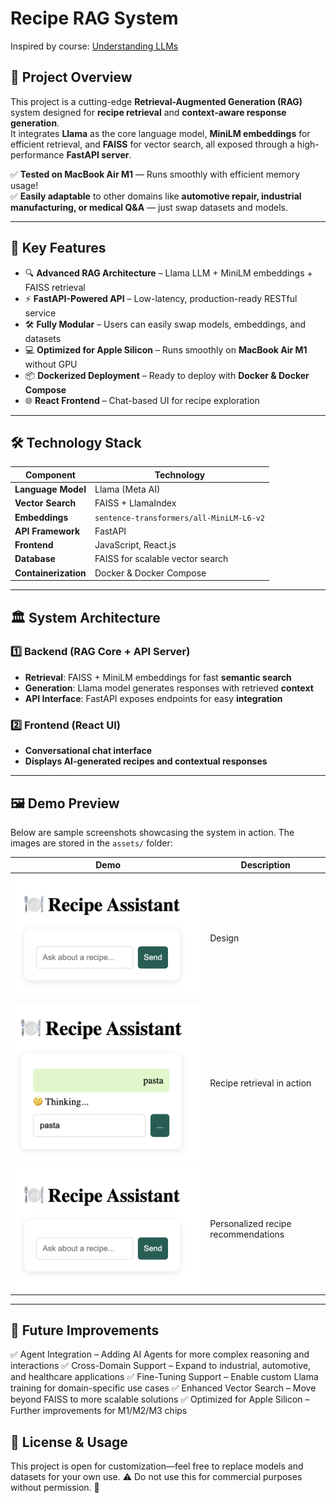 # Recipe RAG System  
Inspired by course: [Understanding LLMs](https://cogsciprag.github.io/Understanding-LLMs-course/intro.html)  

## 📌 Project Overview  
This project is a cutting-edge **Retrieval-Augmented Generation (RAG)** system designed for **recipe retrieval** and **context-aware response generation**.  
It integrates **Llama** as the core language model, **MiniLM embeddings** for efficient retrieval, and **FAISS** for vector search, all exposed through a high-performance **FastAPI server**.  

✅ **Tested on MacBook Air M1** — Runs smoothly with efficient memory usage!  
✅ **Easily adaptable** to other domains like **automotive repair, industrial manufacturing, or medical Q&A** — just swap datasets and models.  

---

## 🚀 Key Features  
- 🔍 **Advanced RAG Architecture** – Llama LLM + MiniLM embeddings + FAISS retrieval  
- ⚡ **FastAPI-Powered API** – Low-latency, production-ready RESTful service  
- 🛠️ **Fully Modular** – Users can easily swap models, embeddings, and datasets  
- 💻 **Optimized for Apple Silicon** – Runs smoothly on **MacBook Air M1** without GPU  
- 📦 **Dockerized Deployment** – Ready to deploy with **Docker & Docker Compose**  
- 🌐 **React Frontend** – Chat-based UI for recipe exploration  

---

## 🛠️ Technology Stack  

| **Component**      | **Technology**                                    |
|--------------------|--------------------------------------------------|
| **Language Model** | Llama (Meta AI)                                  |
| **Vector Search**  | FAISS + LlamaIndex                               |
| **Embeddings**     | `sentence-transformers/all-MiniLM-L6-v2`         |
| **API Framework**  | FastAPI                                          |
| **Frontend**      | JavaScript, React.js                             |
| **Database**      | FAISS for scalable vector search                 |
| **Containerization** | Docker & Docker Compose                       |

---

## 🏛️ System Architecture  

### 1️⃣ Backend (RAG Core + API Server)  
- **Retrieval**: FAISS + MiniLM embeddings for fast **semantic search**  
- **Generation**: Llama model generates responses with retrieved **context**  
- **API Interface**: FastAPI exposes endpoints for easy **integration**  

### 2️⃣ Frontend (React UI)  
- **Conversational chat interface**  
- **Displays AI-generated recipes and contextual responses**  

---

## 🖼️ Demo Preview  
Below are sample screenshots showcasing the system in action. The images are stored in the `assets/` folder:  

| **Demo**                  | **Description**                          |
|---------------------------|------------------------------------------|
| ![Demo 1](https://github.com/whitney-house/RAG_system/blob/main/fronted/src/assets/demo1.png) | Design          |
| ![Demo 2](https://github.com/whitney-house/RAG_system/blob/main/fronted/src/assets/demo2.png) | Recipe retrieval in action               |
| ![Demo 3](https://github.com/whitney-house/RAG_system/blob/main/fronted/src/assets/demo1.png) | Personalized recipe recommendations   |

---


## 🔧 Future Improvements
✅ Agent Integration – Adding AI Agents for more complex reasoning and interactions
✅ Cross-Domain Support – Expand to industrial, automotive, and healthcare applications
✅ Fine-Tuning Support – Enable custom Llama training for domain-specific use cases
✅ Enhanced Vector Search – Move beyond FAISS to more scalable solutions
✅ Optimized for Apple Silicon – Further improvements for M1/M2/M3 chips
## 📜 License & Usage
This project is open for customization—feel free to replace models and datasets for your own use.
⚠️ Do not use this for commercial purposes without permission. 🚀

